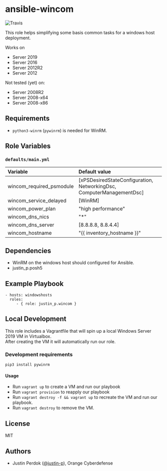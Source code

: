 # ansible-wincom

![Travis](https://img.shields.io/travis/justin-p/ansible-role-wincom?label=Travis&logo=travis&style=flat-square)

This role helps simplifying some basis common tasks for a windows host deployment.

Works on

- Server 2019
- Server 2016
- Server 2012R2
- Server 2012

Not tested (yet) on:

- Server 2008R2
- Server 2008-x64
- Server 2008-x86

## Requirements

- `python3-winrm` (`pywinrm`) is needed for WinRM.

## Role Variables

### `defaults/main.yml`

| Variable                         | Default value                       |
|:---------------------------------|:------------------------------------|
| wincom_required_psmodule         | [xPSDesiredStateConfiguration, NetworkingDsc, ComputerManagementDsc] |
| wincom_service_delayed           | [WinRM]                             |
| wincom_power_plan                | "high performance"                  |
| wincom_dns_nics                  | "*"                                 |
| wincom_dns_server                | [8.8.8.8, 8.8.4.4]                  |
| wincom_hostname                  | "{{ inventory_hostname }}"          |

## Dependencies

- WinRM on the windows host should configured for Ansible.
- justin_p.posh5

## Example Playbook

    - hosts: windowshosts
      roles:
         - { role: justin_p.wincom }

## Local Development

This role includes a Vagrantfile that will spin up a local Windows Server 2019 VM in Virtualbox.  
After creating the VM it will automatically run our role.

### Development requirements

`pip3 install pywinrm`

#### Usage

- Run `vagrant up` to create a VM and run our playbook
- Run `vagrant provision` to reapply our playbook
- Run `vagrant destroy -f && vagrant up` to recreate the VM and run our playbook.
- Run `vagrant destroy` to remove the VM.

## License

MIT

## Authors

- Justin Perdok ([@justin-p](https://github.com/justin-p/)), Orange Cyberdefense
